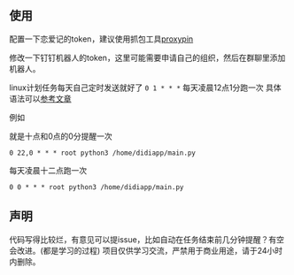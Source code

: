 
## 使用
配置一下恋爱记的token，建议使用抓包工具[proxypin](https://github.com/wanghongenpin/network_proxy_flutter)

修改一下钉钉机器人的token，这里可能需要申请自己的组织，然后在群聊里添加机器人。

linux计划任务每天自己定时发送就好了
`0 1 * * *` 每天凌晨12点1分跑一次
具体语法可以[参考文章](https://zhuanlan.zhihu.com/p/115826993) 


例如 

就是十点和0点的0分提醒一次

```plantuml
0 22,0 * * * root python3 /home/didiapp/main.py
```
每天凌晨十二点跑一次
```plantuml
0 0 * * * root python3 /home/didiapp/main.py
```


## 声明
代码写得比较烂，有意见可以提issue，比如自动在任务结束前几分钟提醒？有空会改进。(都是学习的过程)
项目仅供学习交流，严禁用于商业用途，请于24小时内删除。